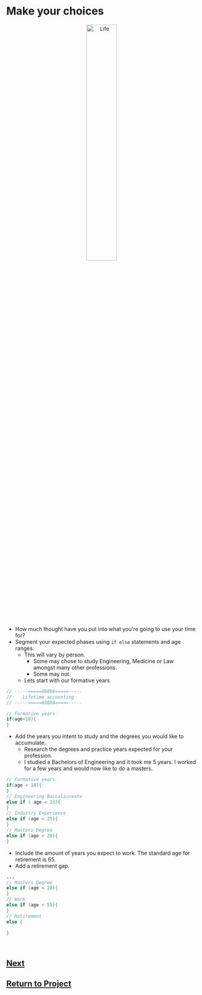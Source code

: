 # Make your choices

<div style="text-align:center">
        <img    src="https://cdn.powerofpositivity.com/wp-content/uploads/2021/10/Psychology-Explains-Why-People-Make-Bad-Life-Choices-And-How-to-Help-1600x900.jpg"
                title="Life" 
                width="40%" 
                height="40%" />
</div>

<br>

* How much thought have you put into what you're going to use your time for?
* Segment your expected phases using `if else` statements and age ranges.
  * This will vary by person. 
    * Some may chose to study Engineering, Medicine or Law amongst many other professions.
    * Some may not.  
  * Lets start with our formative years

```java
// -----=====88888=====-----
//    Lifetime accounting
// -----=====88888=====-----

// Formative years
if(age<18){
}
```

  * Add the years you intent to study and the degrees you would like to accumulate. 
    * Research the degrees and practice years expected for your profession.
    * I studied a Bachelors of Engineering and it took me 5 years. I worked for a few years and would now like to do a masters.
  
```java
// Formative years
if(age < 18){
} 
// Engineering Baccalaureate
else if ( age < 23){
}
// Industry Experience
else if (age < 25){
}
// Masters Degree
else if (age < 28){
}
```   

  * Include the amount of years you expect to work. The standard age for retirement is 65.
  * Add a retirement gap.

```java
...
// Masters Degree
else if (age < 28){
}
// Work
else if (age < 55){
}
// Retirement
else {

}
```



<br>

## [Next](/../../tree/main/Projects/Program-Your-Life/Calculate-Your-Expenses.md)

## [Return to Project](/../../tree/main/Projects/Program-Your-Life/Program-Your-Life.md)